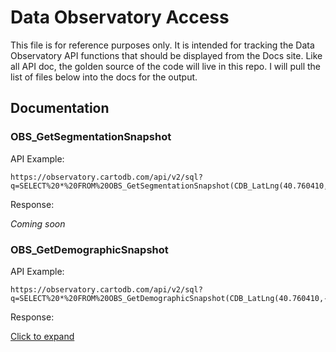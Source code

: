 # Data Observatory Access

This file is for reference purposes only. It is intended for tracking the Data Observatory API functions that should be displayed from the Docs site. Like all API doc, the golden source of the code will live in this repo. I will pull the list of files below into the docs for the output.

## Documentation

### OBS_GetSegmentationSnapshot

API Example:

```text
https://observatory.cartodb.com/api/v2/sql?q=SELECT%20*%20FROM%20OBS_GetSegmentationSnapshot(CDB_LatLng(40.760410,-73.964242))
```

Response:

_Coming soon_


### OBS_GetDemographicSnapshot

API Example:

```text
https://observatory.cartodb.com/api/v2/sql?q=SELECT%20*%20FROM%20OBS_GetDemographicSnapshot(CDB_LatLng(40.760410,-73.964242))
```

Response:

[Click to expand](https://gist.github.com/ohasselblad/c9e59a6e8da35728d0d81dfed131ed17)
